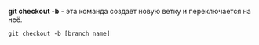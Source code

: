 **git checkout -b** - эта команда создаёт новую ветку и переключается на неё.

```bash=
git checkout -b [branch name]
```